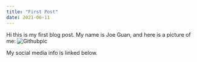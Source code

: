 ```yaml
---
title: "First Post"
date: 2021-06-11
---
```


Hi this is my first blog post. My name is Joe Guan, and here is a picture of me:
![Githubpic](https://user-images.githubusercontent.com/85905608/121980676-5ca4ff80-cd5a-11eb-88de-dd9db95d34aa.jpg)


My social media info is linked below.
